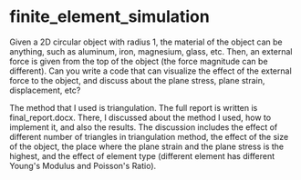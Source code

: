 # finite_element_simulation

Given a 2D circular object with radius 1, the material of the object can be anything, such as aluminum, iron, magnesium, glass, etc. Then, an external force is given from the top of the object (the force magnitude can be different). Can you write a code that can visualize the effect of the external force to the object, and discuss about the plane stress, plane strain, displacement, etc?

The method that I used is triangulation. The full report is written is final_report.docx. There, I discussed about the method I used, how to implement it, and also the results. The discussion includes the effect of different number of triangles in triangulation method, the effect of the size of the object, the place where the plane strain and the plane stress is the highest, and the effect of element type (different element has different Young's Modulus and Poisson's Ratio).
